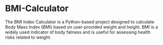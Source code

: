 # BMI-Calculator
The BMI Index Calculator is a Python-based project designed to calculate Body Mass Index (BMI) based on user-provided weight and height. BMI is a widely used indicator of body fatness and is useful for assessing health risks related to weight.
